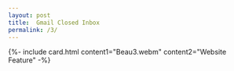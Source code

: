 ```yaml
---
layout: post
title:  Gmail Closed Inbox
permalink: /3/
---
```


{%- include card.html content1="Beau3.webm" content2="Website Feature" -%}